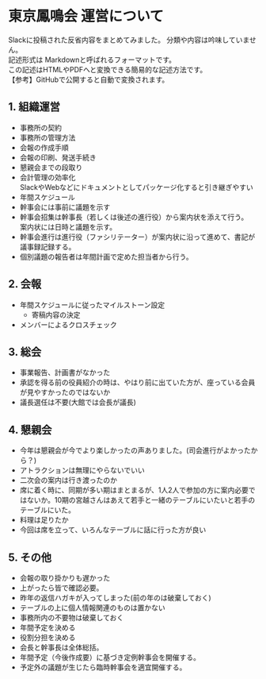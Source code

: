 # 東京鳳鳴会 運営について
Slackに投稿された反省内容をまとめてみました。
分類や内容は吟味していません。<br/>
記述形式は Markdownと呼ばれるフォーマットです。<br/>
この記述はHTMLやPDFへと変換できる簡易的な記述方法です。
<br/>
【参考】GitHubで公開すると自動で変換されます。

## 1. 組織運営
- 事務所の契約
- 事務所の管理方法
- 会報の作成手順
- 会報の印刷、発送手続き
- 懇親会までの段取り
- 会計管理の効率化<br/>
  SlackやWebなどにドキュメントとしてパッケージ化すると引き継ぎやすい
- 年間スケジュール
- 幹事会には事前に議題を示す
- 幹事会招集は幹事長（若しくは後述の進行役）から案内状を添えて行う。  <br/>案内状には日時と議題を示す。
- 幹事会進行は進行役（ファシリテーター）が案内状に沿って進めて、書記が議事録記録する。
- 個別議題の報告者は年間計画で定めた担当者から行う。

## 2. 会報
- 年間スケジュールに従ったマイルストーン設定
    - 寄稿内容の決定
- メンバーによるクロスチェック

## 3. 総会
- 事業報告、計画書がなかった
- 承認を得る前の役員紹介の時は、やはり前に出ていた方が、座っている会員が見やすかったのではないか
- 議長選任は不要(大館では会長が議長)

## 4. 懇親会
- 今年は懇親会が今でより楽しかったの声ありました。(司会進行がよかったから？)
- アトラクションは無理にやらないでいい
- 二次会の案内は行き渡ったのか
- 席に着く時に、同期が多い期はまとまるが、1人2人で参加の方に案内必要ではないか。10期の宮越さんはあえて若手と一緒のテーブルにいたいと若手のテーブルにいた。
- 料理は足りたか
- 今回は席を立って、いろんなテーブルに話に行った方が良い

## 5. その他
- 会報の取り掛かりも遅かった
- 上がったら皆で確認必要。
- 昨年の返信ハガキが入ってしまった(前の年のは破棄しておく)
- テーブルの上に個人情報関連のものは置かない
- 事務所内の不要物は破棄しておく
- 年間予定を決める
- 役割分担を決める
- 会長と幹事長は全体総括。
- 年間予定（今後作成要）に基づき定例幹事会を開催する。
- 予定外の議題が生じたら臨時幹事会を適宜開催する。










